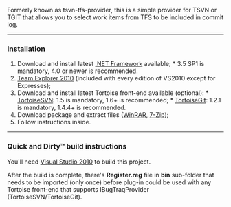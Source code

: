 Formerly known as tsvn-tfs-provider, this is a simple provider for TSVN or TGIT that allows you to select work items from TFS to be included in commit log.


---

### Installation ###
  1. Download and install latest [.NET Framework](http://www.microsoft.com/Net/Download.aspx) available;
    * 3.5 SP1 is mandatory, 4.0 or newer is recommended.
  1. [Team Explorer 2010](http://www.microsoft.com/downloads/details.aspx?familyid=FE4F9904-0480-4C9D-A264-02FEDD78AB38) (included with every edition of VS2010 except for Expresses);
  1. Download and install latest Tortoise front-end available (optional):
    * [TortoiseSVN](http://tortoisesvn.net/downloads): 1.5 is mandatory, 1.6+ is recommended;
    * [TortoiseGit](http://code.google.com/p/tortoisegit/): 1.2.1 is mandatory, 1.4.4+ is recommended.
  1. Download package and extract files ([WinRAR](http://rarlab.com/download.htm), [7-Zip](http://7-zip.org/download.html));
  1. Follow instructions inside.

---


### Quick and Dirty™  build instructions ###
You'll need [Visual Studio 2010](http://www.microsoft.com/downloads/details.aspx?FamilyID=06a32b1c-80e9-41df-ba0c-79d56cb823f7) to build this project.

After the build is complete, there's **Register.reg** file in **bin** sub-folder that needs to be imported (only once) before plug-in could be used with any Tortoise front-end that supports IBugTraqProvider (TortoiseSVN/TortoiseGit).